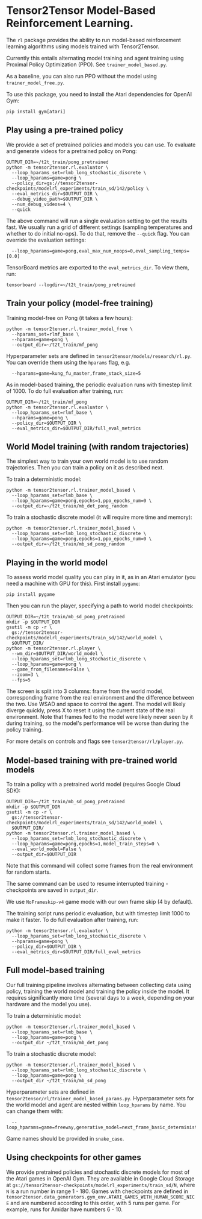 # Tensor2Tensor Model-Based Reinforcement Learning.

The `rl` package provides the ability to run model-based reinforcement learning
algorithms using models trained with Tensor2Tensor.

Currently this entails alternating model training and agent training using
Proximal Policy Optimization (PPO). See `trainer_model_based.py`.

As a baseline, you can also run PPO without the model using
`trainer_model_free.py`.

To use this package, you need to install the Atari dependencies for OpenAI Gym:

```
pip install gym[atari]
```

## Play using a pre-trained policy

We provide a set of pretrained policies and models you can use. To evaluate and
generate videos for a pretrained policy on Pong:

```
OUTPUT_DIR=~/t2t_train/pong_pretrained
python -m tensor2tensor.rl.evaluator \
  --loop_hparams_set=rlmb_long_stochastic_discrete \
  --loop_hparams=game=pong \
  --policy_dir=gs://tensor2tensor-checkpoints/modelrl_experiments/train_sd/142/policy \
  --eval_metrics_dir=$OUTPUT_DIR \
  --debug_video_path=$OUTPUT_DIR \
  --num_debug_videos=4 \
  --quick
```

The above command will run a single evaluation setting to get the results fast.
We usually run a grid of different settings (sampling temperatures and whether
to do initial no-ops). To do that, remove the `--quick` flag. You can override
the evaluation settings:

```
  --loop_hparams=game=pong,eval_max_num_noops=0,eval_sampling_temps=[0.0]
```

TensorBoard metrics are exported to the `eval_metrics_dir`. To view them, run:

```
tensorboard --logdir=~/t2t_train/pong_pretrained
```


## Train your policy (model-free training)

Training model-free on Pong (it takes a few hours):

```
python -m tensor2tensor.rl.trainer_model_free \
  --hparams_set=rlmf_base \
  --hparams=game=pong \
  --output_dir=~/t2t_train/mf_pong
```

Hyperparameter sets are defined in `tensor2tensor/models/research/rl.py`. You
can override them using the `hparams` flag, e.g.

```
  --hparams=game=kung_fu_master,frame_stack_size=5
```

As in model-based training, the periodic evaluation runs with timestep limit
of 1000. To do full evaluation after training, run:

```
OUTPUT_DIR=~/t2t_train/mf_pong
python -m tensor2tensor.rl.evaluator \
  --loop_hparams_set=rlmf_base \
  --hparams=game=pong \
  --policy_dir=$OUTPUT_DIR \
  --eval_metrics_dir=$OUTPUT_DIR/full_eval_metrics
```

## World Model training (with random trajectories)

The simplest way to train your own world model is to use random trajectories.
Then you can train a policy on it as described next.

To train a deterministic model:

```
python -m tensor2tensor.rl.trainer_model_based \
  --loop_hparams_set=rlmb_base \
  --loop_hparams=game=pong,epochs=1,ppo_epochs_num=0 \
  --output_dir=~/t2t_train/mb_det_pong_random
```

To train a stochastic discrete model (it will require more time and memory):

```
python -m tensor2tensor.rl.trainer_model_based \
  --loop_hparams_set=rlmb_long_stochastic_discrete \
  --loop_hparams=game=pong,epochs=1,ppo_epochs_num=0 \
  --output_dir=~/t2t_train/mb_sd_pong_random
```

## Playing in the world model

To assess world model quality you can play in it, as in an Atari emulator
(you need a machine with GPU for this). First install `pygame`:

```
pip install pygame
```

Then you can run the player, specifying a path to world model checkpoints:

```
OUTPUT_DIR=~/t2t_train/mb_sd_pong_pretrained
mkdir -p $OUTPUT_DIR
gsutil -m cp -r \
  gs://tensor2tensor-checkpoints/modelrl_experiments/train_sd/142/world_model \
  $OUTPUT_DIR/
python -m tensor2tensor.rl.player \
  --wm_dir=$OUTPUT_DIR/world_model \
  --loop_hparams_set=rlmb_long_stochastic_discrete \
  --loop_hparams=game=pong \
  --game_from_filenames=False \
  --zoom=3 \
  --fps=5
```

The screen is split into 3 columns: frame from the world model, corresponding
frame from the real environment and the difference between the two. Use WSAD
and space to control the agent. The model will likely diverge quickly, press X
to reset it using the current state of the real environment. Note that frames
fed to the model were likely never seen by it during training, so the model's
performance will be worse than during the policy training.

For more details on controls and flags see `tensor2tensor/rl/player.py`.


## Model-based training with pre-trained world models

To train a policy with a pretrained world model (requires Google Cloud SDK):

```
OUTPUT_DIR=~/t2t_train/mb_sd_pong_pretrained
mkdir -p $OUTPUT_DIR
gsutil -m cp -r \
  gs://tensor2tensor-checkpoints/modelrl_experiments/train_sd/142/world_model \
  $OUTPUT_DIR/
python -m tensor2tensor.rl.trainer_model_based \
  --loop_hparams_set=rlmb_long_stochastic_discrete \
  --loop_hparams=game=pong,epochs=1,model_train_steps=0 \
  --eval_world_model=False \
  --output_dir=$OUTPUT_DIR
```

Note that this command will collect some frames from the real environment for
random starts.

The same command can be used to resume interrupted training - checkpoints are
saved in `output_dir`.

We use `NoFrameskip-v4` game mode with our own frame skip (4 by default).

The training script runs periodic evaluation, but with timestep limit 1000 to
make it faster. To do full evaluation after training, run:

```
python -m tensor2tensor.rl.evaluator \
  --loop_hparams_set=rlmb_long_stochastic_discrete \
  --hparams=game=pong \
  --policy_dir=$OUTPUT_DIR \
  --eval_metrics_dir=$OUTPUT_DIR/full_eval_metrics
```


## Full model-based training

Our full training pipeline involves alternating between collecting data using
policy, training the world model and training the policy inside the model. It
requires significantly more time (several days to a week, depending on your
hardware and the model you use).

To train a deterministic model:

```
python -m tensor2tensor.rl.trainer_model_based \
  --loop_hparams_set=rlmb_base \
  --loop_hparams=game=pong \
  --output_dir ~/t2t_train/mb_det_pong
```

To train a stochastic discrete model:

```
python -m tensor2tensor.rl.trainer_model_based \
  --loop_hparams_set=rlmb_long_stochastic_discrete \
  --loop_hparams=game=pong \
  --output_dir ~/t2t_train/mb_sd_pong
```

Hyperparameter sets are defined in
`tensor2tensor/rl/trainer_model_based_params.py`. Hyperparameter sets for the
world model and agent are nested within `loop_hparams` by name. You can change
them with:

```
  --loop_hparams=game=freeway,generative_model=next_frame_basic_deterministic,base_algo_params=ppo_original_params
```

Game names should be provided in `snake_case`.


## Using checkpoints for other games

We provide pretrained policies and stochastic discrete models for most of the
Atari games in OpenAI Gym. They are available in Google Cloud Storage at
`gs://tensor2tensor-checkpoints/modelrl_experiments/train_sd/N`, where `N` is
a run number in range 1 - 180. Games with checkpoints are defined in
`tensor2tensor.data_generators.gym_env.ATARI_GAMES_WITH_HUMAN_SCORE_NICE` and
are numbered according to this order, with 5 runs per game. For example, runs
for Amidar have numbers 6 - 10.
